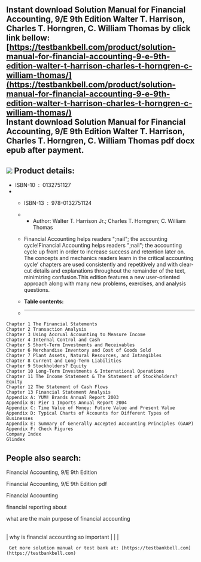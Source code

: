 Instant download **Solution Manual for Financial Accounting, 9/E 9th Edition Walter T. Harrison, Charles T. Horngren, C. William Thomas** by click link bellow:  
[https://testbankbell.com/product/solution-manual-for-financial-accounting-9-e-9th-edition-walter-t-harrison-charles-t-horngren-c-william-thomas/](https://testbankbell.com/product/solution-manual-for-financial-accounting-9-e-9th-edition-walter-t-harrison-charles-t-horngren-c-william-thomas/)  
**Instant download Solution Manual for Financial Accounting, 9/E 9th Edition Walter T. Harrison, Charles T. Horngren, C. William Thomas pdf docx epub after payment.**
----------------------------------------------------------------------------------------------------------------------------------------------------------------------


![](https://testbankbell.com/wp-content/uploads/2023/05/01327511271.jpg)
**Product details:**
--------------------


* ISBN-10 ‏ : ‎ 0132751127
* * ISBN-13 ‏ : ‎ 978-0132751124
  * * Author: Walter T. Harrison Jr.; Charles T. Horngren; C. William Thomas
   
  * Financial Accounting helps readers ";nail"; the accounting cycle!Financial Accounting helps readers ";nail"; the accounting cycle up front in order to increase success and retention later on. The concepts and mechanics readers learn in the critical accounting cycle’ chapters are used consistently and repetitively and with clear-cut details and explanations throughout the remainder of the text, minimizing confusion.This edition features a new user-oriented approach along with many new problems, exercises, and analysis questions.
  * **Table contents:**
  * -------------------
 
```
Chapter 1 The Financial Statements
Chapter 2 Transaction Analysis
Chapter 3 Using Accrual Accounting to Measure Income
Chapter 4 Internal Control and Cash
Chapter 5 Short-Term Investments and Receivables
Chapter 6 Merchandise Inventory and Cost of Goods Sold
Chapter 7 Plant Assets, Natural Resources, and Intangibles
Chapter 8 Current and Long-Term Liabilities
Chapter 9 Stockholders? Equity
Chapter 10 Long-Term Investments & International Operations
Chapter 11 The Income Statement & The Statement of Stockholders? Equity
Chapter 12 The Statement of Cash Flows
Chapter 13 Financial Statement Analysis
Appendix A: YUM! Brands Annual Report 2003
Appendix B: Pier 1 Imports Annual Report 2004
Appendix C: Time Value of Money: Future Value and Present Value
Appendix D: Typical Charts of Accounts for Different Types of Businesses
Appendix E: Summary of Generally Accepted Accounting Principles (GAAP)
Appendix F: Check Figures
Company Index
Glindex
```

**People also search:**
-----------------------


Financial Accounting, 9/E 9th Edition

Financial Accounting, 9/E 9th Edition pdf

Financial Accounting

financial reporting about

what are the main purpose of financial accounting


|  |  |  |
| --- | --- | --- |
| 
why is financial accounting so important
 |  |  |



     Get more solution manual or test bank at: [https://testbankbell.com](https://testbankbell.com)
